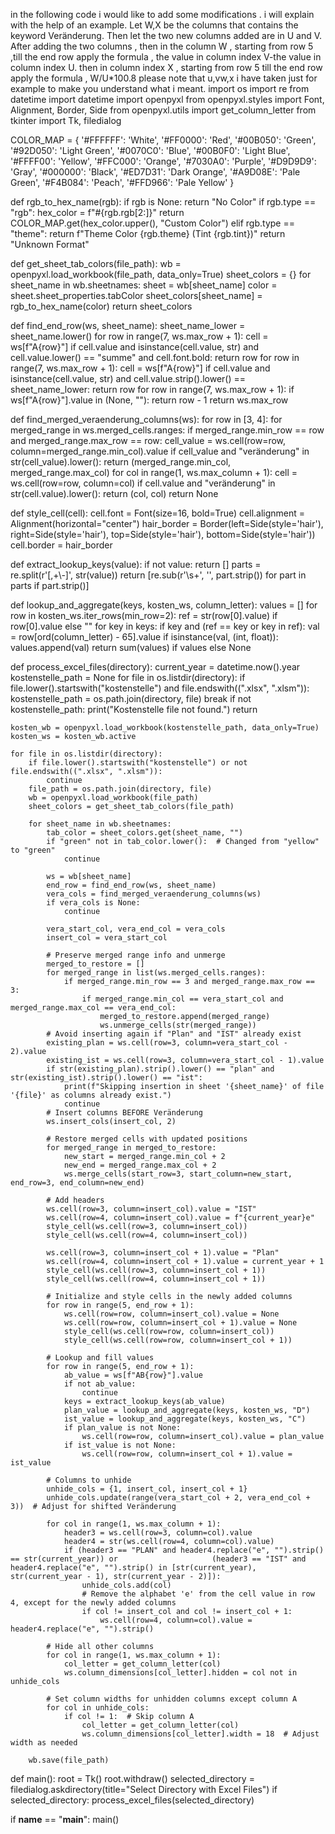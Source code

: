 in the following code i would like to add some modifications . i will explain with the help of an example. Let W,X be the columns that contains the keyword Veränderung. Then let the two new columns added are in U and V. After adding the two columns , then in the column W , starting from row 5 ,till the end row apply the formula , the value in column index V-the value in column index U. then in column index X , starting from row 5 till the end row apply the formula , W/U*100.8 please note that u,vw,x i have taken just for example to make you understand what i meant.  import os
import re
from datetime import datetime
import openpyxl
from openpyxl.styles import Font, Alignment, Border, Side
from openpyxl.utils import get_column_letter
from tkinter import Tk, filedialog

COLOR_MAP = {
    '#FFFFFF': 'White', '#FF0000': 'Red', '#00B050': 'Green', '#92D050': 'Light Green',
    '#0070C0': 'Blue', '#00B0F0': 'Light Blue', '#FFFF00': 'Yellow', '#FFC000': 'Orange',
    '#7030A0': 'Purple', '#D9D9D9': 'Gray', '#000000': 'Black', '#ED7D31': 'Dark Orange',
    '#A9D08E': 'Pale Green', '#F4B084': 'Peach', '#FFD966': 'Pale Yellow'
}

def rgb_to_hex_name(rgb):
    if rgb is None:
        return "No Color"
    if rgb.type == "rgb":
        hex_color = f"#{rgb.rgb[2:]}"
        return COLOR_MAP.get(hex_color.upper(), "Custom Color")
    elif rgb.type == "theme":
        return f"Theme Color {rgb.theme} (Tint {rgb.tint})"
    return "Unknown Format"

def get_sheet_tab_colors(file_path):
    wb = openpyxl.load_workbook(file_path, data_only=True)
    sheet_colors = {}
    for sheet_name in wb.sheetnames:
        sheet = wb[sheet_name]
        color = sheet.sheet_properties.tabColor
        sheet_colors[sheet_name] = rgb_to_hex_name(color)
    return sheet_colors

def find_end_row(ws, sheet_name):
    sheet_name_lower = sheet_name.lower()
    for row in range(7, ws.max_row + 1):
        cell = ws[f"A{row}"]
        if cell.value and isinstance(cell.value, str) and cell.value.lower() == "summe" and cell.font.bold:
            return row
    for row in range(7, ws.max_row + 1):
        cell = ws[f"A{row}"]
        if cell.value and isinstance(cell.value, str) and cell.value.strip().lower() == sheet_name_lower:
            return row
    for row in range(7, ws.max_row + 1):
        if ws[f"A{row}"].value in (None, ""):
            return row - 1
    return ws.max_row

def find_merged_veraenderung_columns(ws):
    for row in [3, 4]:
        for merged_range in ws.merged_cells.ranges:
            if merged_range.min_row == row and merged_range.max_row == row:
                cell_value = ws.cell(row=row, column=merged_range.min_col).value
                if cell_value and "veränderung" in str(cell_value).lower():
                    return (merged_range.min_col, merged_range.max_col)
        for col in range(1, ws.max_column + 1):
            cell = ws.cell(row=row, column=col)
            if cell.value and "veränderung" in str(cell.value).lower():
                return (col, col)
    return None

def style_cell(cell):
    cell.font = Font(size=16, bold=True)
    cell.alignment = Alignment(horizontal="center")
    hair_border = Border(left=Side(style='hair'), right=Side(style='hair'), top=Side(style='hair'), bottom=Side(style='hair'))
    cell.border = hair_border

def extract_lookup_keys(value):
    if not value:
        return []
    parts = re.split(r'[,+\\-]', str(value))
    return [re.sub(r'\s+', '', part.strip()) for part in parts if part.strip()]

def lookup_and_aggregate(keys, kosten_ws, column_letter):
    values = []
    for row in kosten_ws.iter_rows(min_row=2):
        ref = str(row[0].value) if row[0].value else ""
        for key in keys:
            if key and (ref == key or key in ref):
                val = row[ord(column_letter) - 65].value
                if isinstance(val, (int, float)):
                    values.append(val)
    return sum(values) if values else None

def process_excel_files(directory):
    current_year = datetime.now().year
    kostenstelle_path = None
    for file in os.listdir(directory):
        if file.lower().startswith("kostenstelle") and file.endswith((".xlsx", ".xlsm")):
            kostenstelle_path = os.path.join(directory, file)
            break
    if not kostenstelle_path:
        print("Kostenstelle file not found.")
        return

    kosten_wb = openpyxl.load_workbook(kostenstelle_path, data_only=True)
    kosten_ws = kosten_wb.active

    for file in os.listdir(directory):
        if file.lower().startswith("kostenstelle") or not file.endswith((".xlsx", ".xlsm")):
            continue
        file_path = os.path.join(directory, file)
        wb = openpyxl.load_workbook(file_path)
        sheet_colors = get_sheet_tab_colors(file_path)

        for sheet_name in wb.sheetnames:
            tab_color = sheet_colors.get(sheet_name, "")
            if "green" not in tab_color.lower():  # Changed from "yellow" to "green"
                continue

            ws = wb[sheet_name]
            end_row = find_end_row(ws, sheet_name)
            vera_cols = find_merged_veraenderung_columns(ws)
            if vera_cols is None:
                continue

            vera_start_col, vera_end_col = vera_cols
            insert_col = vera_start_col

            # Preserve merged range info and unmerge
            merged_to_restore = []
            for merged_range in list(ws.merged_cells.ranges):
                if merged_range.min_row == 3 and merged_range.max_row == 3:
                    if merged_range.min_col == vera_start_col and merged_range.max_col == vera_end_col:
                        merged_to_restore.append(merged_range)
                        ws.unmerge_cells(str(merged_range))
            # Avoid inserting again if "Plan" and "IST" already exist
            existing_plan = ws.cell(row=3, column=vera_start_col - 2).value
            existing_ist = ws.cell(row=3, column=vera_start_col - 1).value
            if str(existing_plan).strip().lower() == "plan" and str(existing_ist).strip().lower() == "ist":
                print(f"Skipping insertion in sheet '{sheet_name}' of file '{file}' as columns already exist.")
                continue
            # Insert columns BEFORE Veränderung
            ws.insert_cols(insert_col, 2)

            # Restore merged cells with updated positions
            for merged_range in merged_to_restore:
                new_start = merged_range.min_col + 2
                new_end = merged_range.max_col + 2
                ws.merge_cells(start_row=3, start_column=new_start, end_row=3, end_column=new_end)

            # Add headers
            ws.cell(row=3, column=insert_col).value = "IST"
            ws.cell(row=4, column=insert_col).value = f"{current_year}e"
            style_cell(ws.cell(row=3, column=insert_col))
            style_cell(ws.cell(row=4, column=insert_col))

            ws.cell(row=3, column=insert_col + 1).value = "Plan"
            ws.cell(row=4, column=insert_col + 1).value = current_year + 1
            style_cell(ws.cell(row=3, column=insert_col + 1))
            style_cell(ws.cell(row=4, column=insert_col + 1))

            # Initialize and style cells in the newly added columns
            for row in range(5, end_row + 1):
                ws.cell(row=row, column=insert_col).value = None
                ws.cell(row=row, column=insert_col + 1).value = None
                style_cell(ws.cell(row=row, column=insert_col))
                style_cell(ws.cell(row=row, column=insert_col + 1))

            # Lookup and fill values
            for row in range(5, end_row + 1):
                ab_value = ws[f"AB{row}"].value
                if not ab_value:
                    continue
                keys = extract_lookup_keys(ab_value)
                plan_value = lookup_and_aggregate(keys, kosten_ws, "D")
                ist_value = lookup_and_aggregate(keys, kosten_ws, "C")
                if plan_value is not None:
                    ws.cell(row=row, column=insert_col).value = plan_value
                if ist_value is not None:
                    ws.cell(row=row, column=insert_col + 1).value = ist_value

            # Columns to unhide
            unhide_cols = {1, insert_col, insert_col + 1}
            unhide_cols.update(range(vera_start_col + 2, vera_end_col + 3))  # Adjust for shifted Veränderung

            for col in range(1, ws.max_column + 1):
                header3 = ws.cell(row=3, column=col).value
                header4 = str(ws.cell(row=4, column=col).value)
                if (header3 == "PLAN" and header4.replace("e", "").strip() == str(current_year)) or                     (header3 == "IST" and header4.replace("e", "").strip() in [str(current_year), str(current_year - 1), str(current_year - 2)]):
                    unhide_cols.add(col)
                    # Remove the alphabet 'e' from the cell value in row 4, except for the newly added columns
                    if col != insert_col and col != insert_col + 1:
                        ws.cell(row=4, column=col).value = header4.replace("e", "").strip()

            # Hide all other columns
            for col in range(1, ws.max_column + 1):
                col_letter = get_column_letter(col)
                ws.column_dimensions[col_letter].hidden = col not in unhide_cols

            # Set column widths for unhidden columns except column A
            for col in unhide_cols:
                if col != 1:  # Skip column A
                    col_letter = get_column_letter(col)
                    ws.column_dimensions[col_letter].width = 18  # Adjust width as needed

        wb.save(file_path)

def main():
    root = Tk()
    root.withdraw()
    selected_directory = filedialog.askdirectory(title="Select Directory with Excel Files")
    if selected_directory:
        process_excel_files(selected_directory)

if __name__ == "__main__":
    main()
